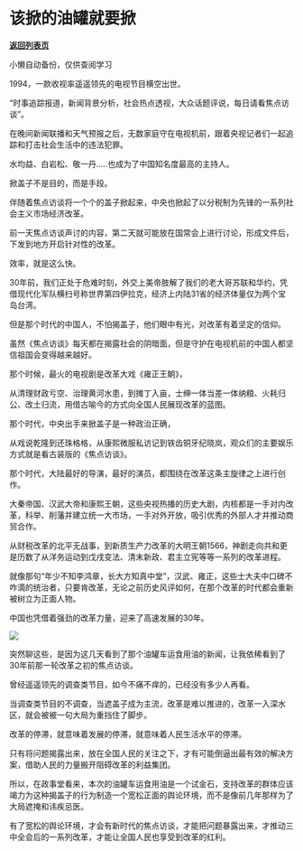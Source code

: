 # 该掀的油罐就要掀

[**返回列表页**](/gzh/政事堂2019)

小懒自动备份，仅供查阅学习

1994，一款收视率遥遥领先的电视节目横空出世。  

“时事追踪报道，新闻背景分析，社会热点透视，大众话题评说，每日请看焦点访谈”。

在晚间新闻联播和天气预报之后，无数家庭守在电视机前，跟着央视记者们一起追踪和打击社会生活中的违法犯罪。

水均益、白岩松、敬一丹.....也成为了中国知名度最高的主持人。

掀盖子不是目的，而是手段。

伴随着焦点访谈将一个个的盖子掀起来，中央也掀起了以分税制为先锋的一系列社会主义市场经济改革。

前一天焦点访谈声讨的内容，第二天就可能放在国常会上进行讨论，形成文件后，下发到地方开启针对性的改革。

效率，就是这么快。  

30年前，我们正处于危难时刻，外交上美帝肢解了我们的老大哥苏联和华约，凭借现代化军队横扫号称世界第四伊拉克，经济上内陆31省的经济体量仅为两个宝岛台湾。

但是那个时代的中国人，不怕揭盖子，他们眼中有光，对改革有着坚定的信仰。

虽然《焦点访谈》每天都在揭露社会的阴暗面，但是守护在电视机前的中国人都坚信祖国会变得越来越好。

那个时候，最火的电视剧是改革大戏《雍正王朝》，

从清理财政亏空、治理黄河水患，到摊丁入亩，士绅一体当差一体纳粮、火耗归公、改土归流，用借古喻今的方式向全国人民展现改革的蓝图。  

那个时代，中央出手来掀盖子是一种政治正确，

从戏说乾隆到还珠格格，从康熙微服私访记到铁齿铜牙纪晓岚，观众们的主要娱乐方式就是看古装版的《焦点访谈》。

那个时代，大陆最好的导演，最好的演员，都围绕在改革这条主旋律之上进行创作。  

大秦帝国、汉武大帝和康熙王朝，这些央视热播的历史大剧，内核都是一手对内改革，科举、削藩并建立统一大市场，一手对外开放，吸引优秀的外部人才并推动商贸合作。

从财税改革的北平无战事，到新质生产力改革的大明王朝1566，神剧走向共和更是历数了从洋务运动到戊戌变法、清末新政、君主立宪等等一系列的改革进程。

就像那句“年少不知李鸿章，长大方知真中堂”，汉武、雍正，这些士大夫中口碑不咋滴的统治者，只要肯改革，无论之前历史风评如何，在那个改革的时代都会重新被树立为正面人物。

中国也凭借着强劲的改革力量，迎来了高速发展的30年。  

![](https://mmbiz.qpic.cn/mmbiz_jpg/rxhS23yu8cP5icib3tW7EH3ezBtuqsf4iaWF43GWEQ5YVqayYKI74JpwicQr8ZDgDrQ8NL9O8ibw7xVH3h0ia39Ergww/640?wx_fmt=jpeg&from;=appmsg)

突然聊这些，是因为这几天看到了那个油罐车运食用油的新闻，让我依稀看到了30年前那一轮改革之初的焦点访谈。

曾经遥遥领先的调查类节目，如今不痛不痒的，已经没有多少人再看。

当调查类节目的不调查，当遮盖子成为主流，改革是难以推进的，改革一入深水区，就会被被一句大局为重挡住了脚步。

改革的停滞，就意味着发展的停滞，就意味着人民生活水平的停滞。

只有将问题揭露出来，放在全国人民的关注之下，才有可能倒逼出最有效的解决方案，借助人民的力量搬开阻碍改革的利益集团。

所以，在政事堂看来，本次的油罐车运食用油是一个试金石，支持改革的群体应该竭力为这种揭盖子的行为制造一个宽松正面的舆论环境，而不是像前几年那样为了大局遮掩和讳疾忌医。

有了宽松的舆论环境，才会有新时代的焦点访谈，才能把问题暴露出来，才推动三中全会后的一系列改革，才能让全国人民也享受到改革的红利。

  

